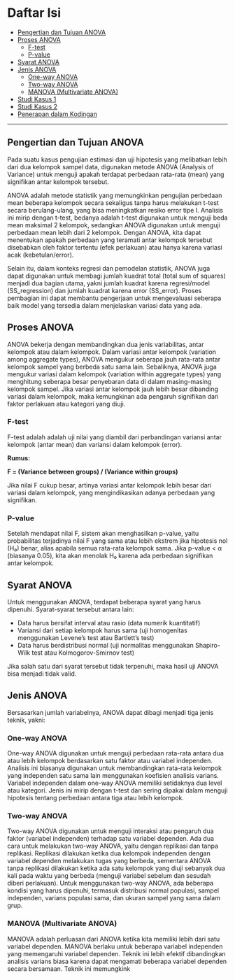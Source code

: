 # Daftar Isi
- [Pengertian dan Tujuan ANOVA](#pengertian-dan-tujuan-anova)
- [Proses ANOVA](#proses-anova)
  - [F-test](#f-test)
  - [P-value](#p-value)
- [Syarat ANOVA](#syarat-anova)
- [Jenis ANOVA](#jenis-anova)
  - [One-way ANOVA](#one-way-anova)
  - [Two-way ANOVA](#two-way-anova)
  - [MANOVA (Multivariate ANOVA)](#manova-multivariate-anova)
- [Studi Kasus 1](#studi-kasus-1)
- [Studi Kasus 2](#studi-kasus-2)
- [Penerapan dalam Kodingan](./Analisis_ANOVA_Pelanggan.ipynb)

---

## Pengertian dan Tujuan ANOVA
Pada suatu kasus pengujian estimasi dan uji hipotesis yang melibatkan lebih dari dua kelompok sampel data, digunakan metode ANOVA (Analysis of Variance) untuk menguji apakah terdapat perbedaan rata-rata (mean) yang signifikan antar kelompok tersebut.

ANOVA adalah metode statistik yang memungkinkan pengujian perbedaan mean beberapa kelompok secara sekaligus tanpa harus melakukan t-test secara berulang-ulang, yang bisa meningkatkan resiko error tipe I. Analisis ini mirip dengan t-test, bedanya adalah t-test digunakan untuk menguji beda mean maksimal 2 kelompok, sedangkan ANOVA digunakan untuk menguji perbedaan mean lebih dari 2 kelompok. Dengan ANOVA, kita dapat menentukan apakah perbedaan yang teramati antar kelompok tersebut disebabkan oleh faktor tertentu (efek perlakuan) atau hanya karena variasi acak (kebetulan/error).

Selain itu, dalam konteks regresi dan pemodelan statistik, ANOVA juga dapat digunakan untuk membagi jumlah kuadrat total (total sum of squares) menjadi dua bagian utama, yakni jumlah kuadrat karena regresi/model (SS_regression) dan jumlah kuadrat karena error (SS_error). Proses pembagian ini dapat membantu pengerjaan untuk mengevaluasi seberapa baik model yang tersedia dalam menjelaskan variasi data yang ada.

## Proses ANOVA
ANOVA bekerja dengan membandingkan dua jenis variabilitas, antar kelompok atau dalam kelompok. Dalam variasi antar kelompok (variation among aggregate types), ANOVA mengukur seberapa jauh rata-rata antar kelompok sampel yang berbeda satu sama lain. Sebaliknya, ANOVA juga mengukur variasi dalam kelompok (variation within aggregate types) yang menghitung seberapa besar penyebaran data di dalam masing-masing kelompok sampel. Jika variasi antar kelompok jauh lebih besar dibanding variasi dalam kelompok, maka kemungkinan ada pengaruh signifikan dari faktor perlakuan atau kategori yang diuji.

### F-test
F-test adalah adalah uji nilai yang diambil dari perbandingan variansi antar kelompok (antar mean) dan variansi dalam kelompok (error).

**Rumus:**

**F = (Variance between groups) / (Variance within groups)**

Jika nilai F cukup besar, artinya variasi antar kelompok lebih besar dari variasi dalam kelompok, yang mengindikasikan adanya perbedaan yang signifikan.

### P-value
Setelah mendapat nilai F, sistem akan menghasilkan p-value, yaitu probabilitas terjadinya nilai F yang sama atau lebih ekstrem jika hipotesis nol (H₀) benar, alias apabila semua rata-rata kelompok sama. Jika p-value < α (biasanya 0.05), kita akan menolak H₀ karena ada perbedaan signifikan antar kelompok.

## Syarat ANOVA
Untuk menggunakan ANOVA, terdapat beberapa syarat yang harus dipenuhi. Syarat-syarat tersebut antara lain:
- Data harus bersifat interval atau rasio (data numerik kuantitatif)
- Variansi dari setiap kelompok harus sama (uji homogenitas menggunakan Levene’s test atau Bartlett’s test)
- Data harus berdistribusi normal (uji normalitas menggunakan Shapiro-Wilk test atau Kolmogorov-Smirnov test)

Jika salah satu dari syarat tersebut tidak terpenuhi, maka hasil uji ANOVA bisa menjadi tidak valid.

## Jenis ANOVA
Bersasarkan jumlah variabelnya, ANOVA dapat dibagi menjadi tiga jenis teknik, yakni:

### One-way ANOVA
One-way ANOVA digunakan untuk menguji perbedaan rata-rata antara dua atau lebih kelompok berdasarkan satu faktor atau variabel independen. Analisis ini biasanya digunakan untuk membandingkan rata-rata kelompok yang independen satu sama lain menggunakan koefisien analisis varians. Variabel independen dalam one-way ANOVA memiliki setidaknya dua level atau kategori. Jenis ini mirip dengan t-test dan sering dipakai dalam menguji hipotesis tentang perbedaan antara tiga atau lebih kelompok.

### Two-way ANOVA
Two-way ANOVA digunakan untuk menguji interaksi atau pengaruh dua faktor (variabel independen) terhadap satu variabel dependen. Ada dua cara untuk melakukan two-way ANOVA, yaitu dengan replikasi dan tanpa replikasi. Replikasi dilakukan ketika dua kelompok independen dengan variabel dependen melakukan tugas yang berbeda, sementara ANOVA tanpa replikasi dilakukan ketika ada satu kelompok yang diuji sebanyak dua kali pada waktu yang berbeda (menguji variabel sebelum dan sesudah diberi perlakuan). Untuk menggunakan two-way ANOVA, ada beberapa kondisi yang harus dipenuhi, termasuk distribusi normal populasi, sampel independen, varians populasi sama, dan ukuran sampel yang sama dalam grup.

### MANOVA (Multivariate ANOVA)
MANOVA adalah perluasan dari ANOVA ketika kita memiliki lebih dari satu variabel dependen. MANOVA berlaku untuk beberapa variabel independen yang memengaruhi variabel dependen. Teknik ini lebih efektif dibandingkan analisis varians biasa karena dapat mengamati beberapa variabel dependen secara bersamaan. Teknik ini memungkink
